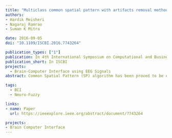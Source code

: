 ```yaml
---
title: "Multiclass common spatial pattern with artifacts removal methodology for EEG signals"
authors:
- Hardik Meisheri
- Nagaraj Ramrao
- Suman K Mitra

date: 2016-09-05
doi: "10.1109/ISCBI.2016.7743264"

publication_types: ["1"]
publication: In 4th International Symposium on Computational and Business Intelligence (ISCBI)
publication_short: In ISCBI
projects:
  - Brain-Computer Interface using EEG Signals
abstract: Common Spatial Pattern (SP) algorithm has been proved to be effective in Brain Computer Interface (BCI) for extracting features from Electroencephalogram (EEG) signals used in motor imagery tasks, but it is vulnerable to noise and the problem of over-fitting. Many algorithms have been devised to regularize CSP for two class problem, however they have not been effective when applied to multiclass CSP. The features extracted using the CSP are non-stationary in nature which increases the difficulty during classification. We propose a method to remove trials that are affected by noise before calculating the CSP. This helps in calculating eigenvectors which generates better CSP. To handle the non-stationarity in the EEG signal, Self-Regulated Interval Type-2 Neuro-Fuzzy Inference System (SRIT2NFIS) was proposed in the literature for two class EEG classification problem. This paper extends the SRIT2NFIS to Multiclass CSP using Joint Approximate Diagonalization (JAD). The results are presented on standard dataset.

tags:
  - BCI
  - Neuro-Fuzzy

links:
- name: Paper
  url: https://ieeexplore.ieee.org/abstract/document/7743264

projects:
- Brain Computer Interface
---
```

